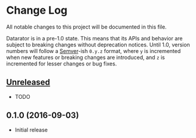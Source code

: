 # Change Log

All notable changes to this project will be documented in this file.

Datarator is in a pre-1.0 state. This means that its APIs and behavior are subject to breaking changes without deprecation notices. Until 1.0, version numbers will follow a [Semver][]-ish `0.y.z` format, where `y` is incremented when new features or breaking changes are introduced, and `z` is incremented for lesser changes or bug fixes.

## [Unreleased][]

* TODO

## 0.1.0 (2016-09-03)

* Initial release

[Semver]: http://semver.org
[Unreleased]: https://github.com/datarator/datarator/compare/v0.1.0...HEAD
